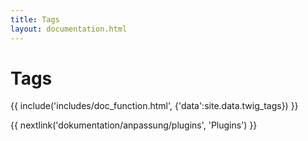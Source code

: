 ```yaml
---
title: Tags
layout: documentation.html
---
```


# Tags

{{ include('includes/doc_function.html', {'data':site.data.twig_tags}) }}


{{ nextlink('dokumentation/anpassung/plugins', 'Plugins') }}
